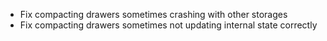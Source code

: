 * Fix compacting drawers sometimes crashing with other storages
* Fix compacting drawers sometimes not updating internal state correctly 